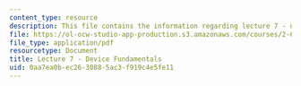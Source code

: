 ```yaml
---
content_type: resource
description: This file contains the information regarding lecture 7 - device fundamentals.
file: https://ol-ocw-studio-app-production.s3.amazonaws.com/courses/2-627-fundamentals-of-photovoltaics-fall-2013/0aa7ea0bec2630885ac3f919c4e5fe11_MIT2_627F13_lec07.pdf
file_type: application/pdf
resourcetype: Document
title: Lecture 7 - Device Fundamentals
uid: 0aa7ea0b-ec26-3088-5ac3-f919c4e5fe11
---
```

